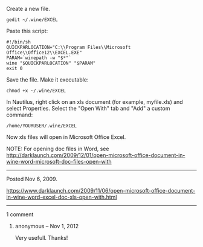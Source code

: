 Create a new file.
```
gedit ~/.wine/EXCEL
```
Paste this script:
```
#!/bin/sh
QUICKPARLOCATION="C:\\Program Files\\Microsoft Office\\Office12\\EXCEL.EXE"
PARAM=`winepath -w "$*"`
wine "$QUICKPARLOCATION" "$PARAM"
exit 0
```
Save the file.
Make it executable:
```
chmod +x ~/.wine/EXCEL
```
In Nautilus, right click on an xls document (for example, myfile.xls) and select Properties.
Select the "Open With" tab and "Add" a custom  command:
```
/home/YOURUSER/.wine/EXCEL
```
Now xls files will open in Microsoft Office Excel.

NOTE:
For opening doc files in Word, see
http://darklaunch.com/2009/12/01/open-microsoft-office-document-in-wine-word-microsoft-doc-files-open-with

---

Posted Nov 6, 2009.

https://www.darklaunch.com/2009/11/06/open-microsoft-office-document-in-wine-word-excel-doc-xls-open-with.html

---

1 comment

<ol>
    <li>
        <div>
            anonymous &ndash; Nov 1, 2012
            <div>
                <p>Very usefull. Thanks!</p>
            </div>
        </div>
    </li>
</ol>
